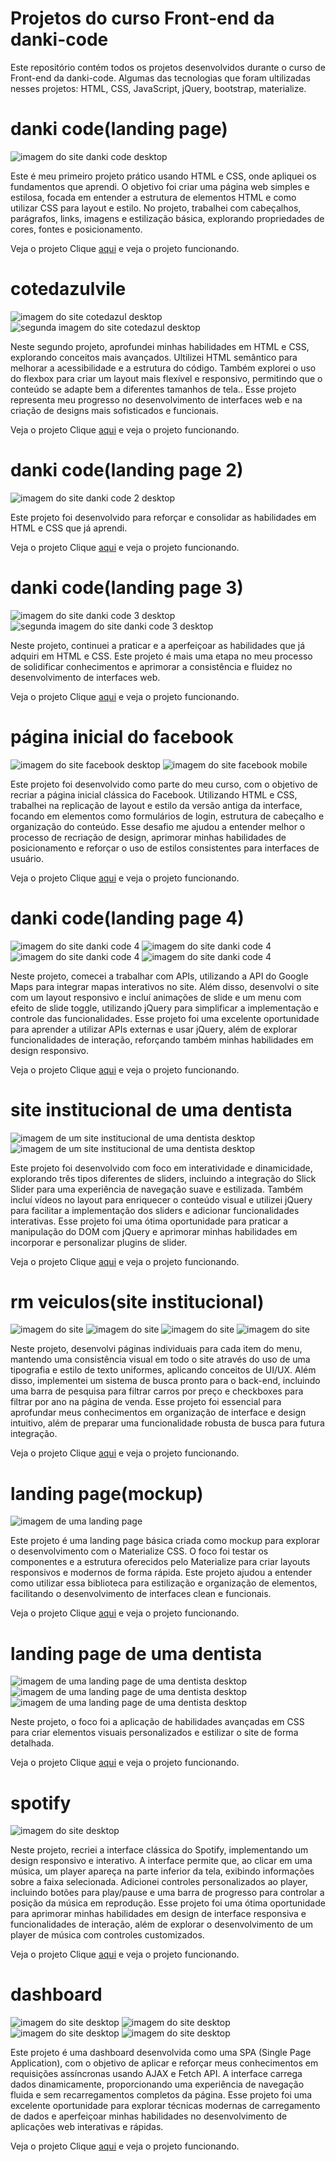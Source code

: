 # Projetos do curso Front-end da danki-code
Este repositório contém todos os projetos desenvolvidos durante o curso de Front-end da danki-code. Algumas das tecnologias que foram ultilizadas nesses projetos: HTML, CSS, JavaScript, jQuery, bootstrap, materialize.


# danki code(landing page)

<img src="./site-imgs/danki-code1.0-desktop.png" alt="imagem do site danki code desktop"/>

<p>Este é meu primeiro projeto prático usando HTML e CSS, onde apliquei os fundamentos que aprendi. O objetivo foi criar uma página web simples e estilosa, focada em entender a estrutura de elementos HTML e como utilizar CSS para layout e estilo. No projeto, trabalhei com cabeçalhos, parágrafos, links, imagens e estilização básica, explorando propriedades de cores, fontes e posicionamento.</p>


Veja o projeto
Clique <a target="_blank" href="https://deyvisonr.github.io/projetos-curso-danki-code/projeto_01">aqui</a> e veja o projeto funcionando.


# cotedazulvile

<img src="./site-imgs/landingPage-cotedazul-desktop.png" alt="imagem do site cotedazul desktop"/>

<img src="./site-imgs/landingPage-cotedazul2-desktop.png" alt="segunda imagem do site cotedazul desktop"/>

<p>Neste segundo projeto, aprofundei minhas habilidades em HTML e CSS, explorando conceitos mais avançados. Ultilizei HTML semântico para melhorar a acessibilidade e a estrutura do código. Também explorei o uso do flexbox para criar um layout mais flexível e responsivo, permitindo que o conteúdo se adapte bem a diferentes tamanhos de tela.. Esse projeto representa meu progresso no desenvolvimento de interfaces web e na criação de designs mais sofisticados e funcionais.</p>


Veja o projeto
Clique <a target="_blank" href="https://deyvisonr.github.io/projetos-curso-danki-code/projeto_02">aqui</a> e veja o projeto funcionando.


# danki code(landing page 2)

<img src="./site-imgs/danki-code2-desktop.png" alt="imagem do site danki code 2 desktop"/>

<p>Este projeto foi desenvolvido para reforçar e consolidar as habilidades em HTML e CSS que já aprendi.</p>


Veja o projeto
Clique <a target="_blank" href="https://deyvisonr.github.io/projetos-curso-danki-code/projeto_06/">aqui</a> e veja o projeto funcionando.


# danki code(landing page 3)

<img src="./site-imgs/danki-code3-desktop.png" alt="imagem do site danki code 3 desktop"/>

<img src="./site-imgs/danki-code3.1-desktop.png" alt="segunda imagem do site danki code 3 desktop"/>

<p>Neste projeto, continuei a praticar e a aperfeiçoar as habilidades que já adquiri em HTML e CSS. Este projeto é mais uma etapa no meu processo de solidificar conhecimentos e aprimorar a consistência e fluidez no desenvolvimento de interfaces web.</p>


Veja o projeto
Clique <a target="_blank" href="https://deyvisonr.github.io/projetos-curso-danki-code/projeto_10/">aqui</a> e veja o projeto funcionando.


# página inicial do facebook

<img src="./site-imgs/facebook-desktop.png" alt="imagem do site facebook desktop"/>

<img src="./site-imgs/facebook-mobile.png" alt="imagem do site facebook mobile"/>

<p>Este projeto foi desenvolvido como parte do meu curso, com o objetivo de recriar a página inicial clássica do Facebook. Utilizando HTML e CSS, trabalhei na replicação de layout e estilo da versão antiga da interface, focando em elementos como formulários de login, estrutura de cabeçalho e organização do conteúdo. Esse desafio me ajudou a entender melhor o processo de recriação de design, aprimorar minhas habilidades de posicionamento e reforçar o uso de estilos consistentes para interfaces de usuário.</p>


Veja o projeto
Clique <a target="_blank" href="https://deyvisonr.github.io/projetos-curso-danki-code/facebook">aqui</a> e veja o projeto funcionando.


# danki code(landing page 4)

<img src="./site-imgs/danki-code2.0-desktop.png" alt="imagem do site danki code 4"/>

<img src="./site-imgs/danki-code2.0-mobile.png" alt="imagem do site danki code 4"/>

<img src="./site-imgs/danki-code2.1-desktop.png" alt="imagem do site danki code 4"/>

<img src="./site-imgs/danki-code2.1-mobile.png" alt="imagem do site danki code 4"/>

<p>Neste projeto, comecei a trabalhar com APIs, utilizando a API do Google Maps para integrar mapas interativos no site. Além disso, desenvolvi o site com um layout responsivo e incluí animações de slide e um menu com efeito de slide toggle, utilizando jQuery para simplificar a implementação e controle das funcionalidades. Esse projeto foi uma excelente oportunidade para aprender a utilizar APIs externas e usar jQuery, além de explorar funcionalidades de interação, reforçando também minhas habilidades em design responsivo.</p>


Veja o projeto
Clique <a target="_blank" href="https://deyvisonr.github.io/projetos-curso-danki-code/projeto_03">aqui</a> e veja o projeto funcionando.


# site institucional de uma dentista

<img src="./site-imgs/site-dentista-desktop.png" alt="imagem de um site institucional de uma dentista desktop"/>

<img src="./site-imgs/site-dentista2-desktop.png" alt="imagem de um site institucional de uma dentista desktop"/>

<p>Este projeto foi desenvolvido com foco em interatividade e dinamicidade, explorando três tipos diferentes de sliders, incluindo a integração do Slick Slider para uma experiência de navegação suave e estilizada. Também incluí vídeos no layout para enriquecer o conteúdo visual e utilizei jQuery para facilitar a implementação dos sliders e adicionar funcionalidades interativas. Esse projeto foi uma ótima oportunidade para praticar a manipulação do DOM com jQuery e aprimorar minhas habilidades em incorporar e personalizar plugins de slider.</p>


Veja o projeto
Clique <a target="_blank" href="https://deyvisonr.github.io/projetos-curso-danki-code/projeto_04">aqui</a> e veja o projeto funcionando.


# rm veiculos(site institucional)

<img src="./site-imgs/site-rmVeiculos-desktop.png" alt="imagem do site"/>

<img src="./site-imgs/site-rmVeiculos-mobile.png" alt="imagem do site"/>

<img src="./site-imgs/site-rmVeiculos2-desktop.png" alt="imagem do site"/>

<img src="./site-imgs/site-rmVeiculos3-desktop.png" alt="imagem do site"/>

<p>Neste projeto, desenvolvi páginas individuais para cada item do menu, mantendo uma consistência visual em todo o site através do uso de uma tipografia e estilo de texto uniformes, aplicando conceitos de UI/UX. Além disso, implementei um sistema de busca pronto para o back-end, incluindo uma barra de pesquisa para filtrar carros por preço e checkboxes para filtrar por ano na página de venda. Esse projeto foi essencial para aprofundar meus conhecimentos em organização de interface e design intuitivo, além de preparar uma funcionalidade robusta de busca para futura integração.</p>


Veja o projeto
Clique <a target="_blank" href="https://deyvisonr.github.io/projetos-curso-danki-code/projeto_05/home.html">aqui</a> e veja o projeto funcionando.


# landing page(mockup)

<img src="./site-imgs/mockup-materialize-desktop.png" alt="imagem de uma landing page"/>

<p>Este projeto é uma landing page básica criada como mockup para explorar o desenvolvimento com o Materialize CSS. O foco foi testar os componentes e a estrutura oferecidos pelo Materialize para criar layouts responsivos e modernos de forma rápida. Este projeto ajudou a entender como utilizar essa biblioteca para estilização e organização de elementos, facilitando o desenvolvimento de interfaces clean e funcionais.</p>


Veja o projeto
Clique <a target="_blank" href="https://deyvisonr.github.io/projetos-curso-danki-code/projeto_07/">aqui</a> e veja o projeto funcionando.


# landing page de uma dentista

<img src="./site-imgs/landingPage-dentista-desktop.png" alt="imagem de uma landing page de uma dentista desktop"/>

<img src="./site-imgs/landingPage-dentista2-desktop.png" alt="imagem de uma landing page de uma dentista desktop"/>

<img src="./site-imgs/landingPage-dentista3-desktop.png" alt="imagem de uma landing page de uma dentista desktop"/>

<p>Neste projeto, o foco foi a aplicação de habilidades avançadas em CSS para criar elementos visuais personalizados e estilizar o site de forma detalhada.</p>


Veja o projeto
Clique <a target="_blank" href="https://deyvisonr.github.io/projetos-curso-danki-code/projeto_09/">aqui</a> e veja o projeto funcionando.


# spotify

<img src="./site-imgs/spotify-desktop.png" alt="imagem do site desktop"/>

<p>Neste projeto, recriei a interface clássica do Spotify, implementando um design responsivo e interativo. A interface permite que, ao clicar em uma música, um player apareça na parte inferior da tela, exibindo informações sobre a faixa selecionada. Adicionei controles personalizados ao player, incluindo botões para play/pause e uma barra de progresso para controlar a posição da música em reprodução. Esse projeto foi uma ótima oportunidade para aprimorar minhas habilidades em design de interface responsiva e funcionalidades de interação, além de explorar o desenvolvimento de um player de música com controles customizados.</p>


Veja o projeto
Clique <a target="_blank" href="https://deyvisonr.github.io/projetos-curso-danki-code/spotify/">aqui</a> e veja o projeto funcionando.


# dashboard

<img src="./site-imgs/dashboard-desktop.png" alt="imagem do site desktop"/>

<img src="./site-imgs/dashboard-desktop2.png" alt="imagem do site desktop"/>

<img src="./site-imgs/dashboard-mobile.png" alt="imagem do site desktop"/>

<img src="./site-imgs/dashboard2-mobile.png" alt="imagem do site desktop"/>

<p>Este projeto é uma dashboard desenvolvida como uma SPA (Single Page Application), com o objetivo de aplicar e reforçar meus conhecimentos em requisições assíncronas usando AJAX e Fetch API. A interface carrega dados dinamicamente, proporcionando uma experiência de navegação fluida e sem recarregamentos completos da página. Esse projeto foi uma excelente oportunidade para explorar técnicas modernas de carregamento de dados e aperfeiçoar minhas habilidades no desenvolvimento de aplicações web interativas e rápidas.</p>


Veja o projeto
Clique <a target="_blank" href="https://deyvisonr.github.io/projetos-curso-danki-code/projeto_11/">aqui</a> e veja o projeto funcionando.